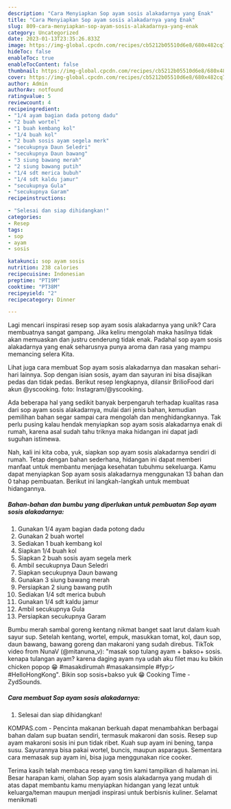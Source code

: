 ```yaml
---
description: "Cara Menyiapkan Sop ayam sosis alakadarnya yang Enak"
title: "Cara Menyiapkan Sop ayam sosis alakadarnya yang Enak"
slug: 809-cara-menyiapkan-sop-ayam-sosis-alakadarnya-yang-enak
category: Uncategorized
date: 2023-01-13T23:35:26.833Z
image: https://img-global.cpcdn.com/recipes/cb5212b05510d6e8/680x482cq70/sop-ayam-sosis-alakadarnya-foto-resep-utama.jpg
hideToc: false
enableToc: true
enableTocContent: false
thumbnail: https://img-global.cpcdn.com/recipes/cb5212b05510d6e8/680x482cq70/sop-ayam-sosis-alakadarnya-foto-resep-utama.jpg
cover: https://img-global.cpcdn.com/recipes/cb5212b05510d6e8/680x482cq70/sop-ayam-sosis-alakadarnya-foto-resep-utama.jpg
author: Admin
authorAv: notfound
ratingvalue: 5
reviewcount: 4
recipeingredient:
- "1/4 ayam bagian dada potong dadu"
- "2 buah wortel"
- "1 buah kembang kol"
- "1/4 buah kol"
- "2 buah sosis ayam segela merk"
- "secukupnya Daun Seledri"
- "secukupnya Daun bawang"
- "3 siung bawang merah"
- "2 siung bawang putih"
- "1/4 sdt merica bubuh"
- "1/4 sdt kaldu jamur"
- "secukupnya Gula"
- "secukupnya Garam"
recipeinstructions:

- "Selesai dan siap dihidangkan!"
categories:
- Resep
tags:
- sop
- ayam
- sosis

katakunci: sop ayam sosis 
nutrition: 238 calories
recipecuisine: Indonesian
preptime: "PT19M"
cooktime: "PT38M"
recipeyield: "2"
recipecategory: Dinner

---
```





Lagi mencari inspirasi resep sop ayam sosis alakadarnya yang unik? Cara membuatnya sangat gampang. Jika keliru mengolah maka hasilnya tidak akan memuaskan dan justru cenderung tidak enak. Padahal sop ayam sosis alakadarnya yang enak seharusnya punya aroma dan rasa yang mampu memancing selera Kita.





Lihat juga cara membuat Sop ayam sosis alakadarnya dan masakan sehari-hari lainnya. Sop dengan isian sosis, ayam dan sayuran ini bisa disajikan pedas dan tidak pedas. Berikut resep lengkapnya, dilansir BrilioFood dari akun @yscooking. foto: Instagram/@yscooking.

Ada beberapa hal yang sedikit banyak berpengaruh terhadap kualitas rasa dari sop ayam sosis alakadarnya, mulai dari jenis bahan, kemudian pemilihan bahan segar sampai cara mengolah dan menghidangkannya. Tak perlu pusing kalau hendak menyiapkan sop ayam sosis alakadarnya enak di rumah, karena asal sudah tahu triknya maka hidangan ini dapat jadi suguhan istimewa.






Nah, kali ini kita coba, yuk, siapkan sop ayam sosis alakadarnya sendiri di rumah. Tetap dengan bahan sederhana, hidangan ini dapat memberi manfaat untuk membantu menjaga kesehatan tubuhmu sekeluarga. Kamu dapat menyiapkan Sop ayam sosis alakadarnya menggunakan 13 bahan dan 0 tahap pembuatan. Berikut ini langkah-langkah untuk membuat hidangannya.

<!--inarticleads1-->

##### Bahan-bahan dan bumbu yang diperlukan untuk pembuatan Sop ayam sosis alakadarnya:

1. Gunakan 1/4 ayam bagian dada potong dadu
1. Gunakan 2 buah wortel
1. Sediakan 1 buah kembang kol
1. Siapkan 1/4 buah kol
1. Siapkan 2 buah sosis ayam segela merk
1. Ambil secukupnya Daun Seledri
1. Siapkan secukupnya Daun bawang
1. Gunakan 3 siung bawang merah
1. Persiapkan 2 siung bawang putih
1. Sediakan 1/4 sdt merica bubuh
1. Gunakan 1/4 sdt kaldu jamur
1. Ambil secukupnya Gula
1. Persiapkan secukupnya Garam


Bumbu merah sambal goreng kentang nikmat banget saat larut dalam kuah sayur sup. Setelah kentang, wortel, empuk, masukkan tomat, kol, daun sop, daun bawang, bawang goreng dan makaroni yang sudah direbus. TikTok video from NunaV (@mitanuna_v): &#34;masak sop tulang ayam + bakso+ sosis. kenapa tulangan ayam? karena daging ayam nya udah aku filet mau ku bikin chicken popop 😁 #masakdirumah #masakansimple #fypシ #HelloHongKong&#34;. Bikin sop sosis+bakso yuk 😁 Cooking Time - ZydSounds. 

<!--inarticleads2-->

##### Cara membuat Sop ayam sosis alakadarnya:


1. Selesai dan siap dihidangkan!

KOMPAS.com - Pencinta makanan berkuah dapat menambahkan berbagai bahan dalam sup buatan sendiri, termasuk makaroni dan sosis. Resep sup ayam makaroni sosis ini pun tidak ribet. Kuah sup ayam ini bening, tanpa susu. Sayurannya bisa pakai wortel, buncis, maupun asparagus. Sementara cara memasak sup ayam ini, bisa juga menggunakan rice cooker. 

Terima kasih telah membaca resep yang tim kami tampilkan di halaman ini. Besar harapan kami, olahan Sop ayam sosis alakadarnya yang mudah di atas dapat membantu kamu menyiapkan hidangan yang lezat untuk keluarga/teman maupun menjadi inspirasi untuk berbisnis kuliner. Selamat menikmati
